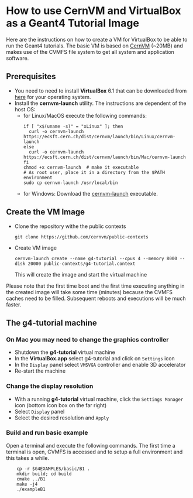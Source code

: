 # How to use CernVM and VirtualBox as a  Geant4 Tutorial Image

Here are the instructions on how to create a VM for VirtualBox to be able to run the Geant4 tutorials. The basic VM is based on [CernVM](http://cernvm.cern.ch) (~20MB) and makes use of the CVMFS file system to get all system and application software.

## Prerequisites
- You need to need to install **VirtualBox** 6.1 that can be downloaded from [here](https://www.virtualbox.org/wiki/Downloads) for your operating system.
- Install the **cernvm-launch** utility. The instructions are dependent of the host OS:
  - for Linux/MacOS execute the following commands:
    ```
    if [ "x$(uname -s)" = "xLinux" ]; then
      curl -o cernvm-launch https://ecsft.cern.ch/dist/cernvm/launch/bin/Linux/cernvm-launch
    else
      curl -o cernvm-launch https://ecsft.cern.ch/dist/cernvm/launch/bin/Mac/cernvm-launch
    fi
    chmod +x cernvm-launch  # make it executable
    # As root user, place it in a directory from the $PATH environment
    sudo cp cernvm-launch /usr/local/bin
    ```
  - for Windows:
     Download the [cernvm-launch](https://ecsft.cern.ch/dist/cernvm/launch/bin/Win/cernvm-launch.exe) executable.

## Create the VM Image
- Clone the repository withe the public contexts
  ```
  git clone https://github.com/cernvm/public-contexts
  ```
- Create VM image
  ```
  cernvm-launch create --name g4-tutorial --cpus 4 --memory 8000 --disk 20000 public-contexts/g4-tutorial.context
  ```
  This will create the image and start the virtual machine

Please note that the first time boot and the first time executing anything in the created image will take some time (minutes) because the CVMFS caches need to be filled. Subsequent reboots and executions will be much faster. 

## The g4-tutorial machine

### On Mac you may need to change the graphics controller
- Shutdown the **g4-tutorial** virtual machine
- In the **VirtualBox.app** select g4-tutorial and click on `Settings` icon
- In the `Display` panel select `VMSVGA` controller and enable 3D accelerator
- Re-start the machine

### Change the display resolution
- With a running **g4-tutorial** virtual machine, click the `Settings Manager` icon (bottom icon box on the far right)
- Select `Display` panel
- Select the desired resolution and `Apply`

### Build and run basic example
Open a terminal and execute the following commands. The first time a terminal is open, CVMFS is accessed and to setup a full environment and this takes a while.
```
    cp -r $G4EXAMPLES/basic/B1 .
    mkdir build; cd build
    cmake ../B1
    make -j4
    ./exampleB1
```
